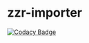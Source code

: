 # zzr-importer
[![Codacy Badge](https://api.codacy.com/project/badge/Grade/193b9d312ce54d3f9e06fde8ad2995f4)](https://app.codacy.com/manual/alexmisk/zzr-importer?utm_source=github.com&utm_medium=referral&utm_content=alexmisk/zzr-importer&utm_campaign=Badge_Grade_Dashboard)